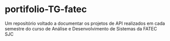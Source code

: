 # portifolio-TG-fatec
Um repositório voltado a documentar os projetos de API realizados em cada semestre do curso de Análise e Desenvolvimento de Sistemas da FATEC SJC
